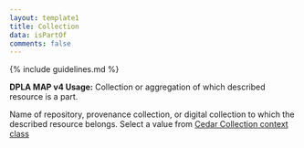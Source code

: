 ```yaml
---
layout: template1
title: Collection
data: isPartOf
comments: false
---
```


{% include guidelines.md %}

**DPLA MAP v4 Usage:** Collection or aggregation of which described resource is a part.

Name of repository, provenance collection, or digital collection to which the described resource belongs. Select a value from [Cedar Collection context class](https://github.com/uhlibraries-digital/bcdams-map/issues/8)
